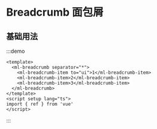 # Breadcrumb 面包屑

## 基础用法

:::demo

```vue
<template>
  <ml-breadcrumb separator="*">
    <ml-breadcrumb-item to="ui">1</ml-breadcrumb-item>
    <ml-breadcrumb-item>2</ml-breadcrumb-item>
    <ml-breadcrumb-item>3</ml-breadcrumb-item>
  </ml-breadcrumb>
</template>
<script setup lang="ts">
import { ref } from 'vue'
</script>
```

:::
